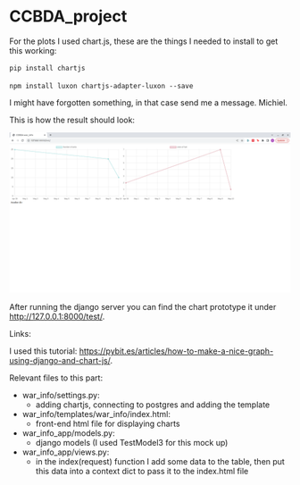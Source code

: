 # CCBDA_project

For the plots I used chart.js, these are the things I needed to install to get this working:

```
pip install chartjs

npm install luxon chartjs-adapter-luxon --save
```

I might have forgotten something, in that case send me a message. Michiel.

This is how the result should look:

![img_charts_v1.png](images%2Fimg_charts_v1.png)

After running the django server you can find the chart prototype it under http://127.0.0.1:8000/test/.



Links:

I used this tutorial: https://pybit.es/articles/how-to-make-a-nice-graph-using-django-and-chart-js/.

Relevant files to this part:

- war_info/settings.py:
  - adding chartjs, connecting to postgres and adding the template
- war_info/templates/war_info/index.html:
  - front-end html file for displaying charts
- war_info_app/models.py:
  - django models (I used TestModel3 for this mock up)
- war_info_app/views.py:
  - in the index(request) function I add some data to the table,
then put this data into a context dict to pass it to the index.html file